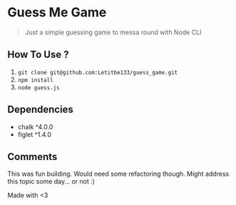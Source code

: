 # Guess Me Game

> Just a simple guessing game to messa round with Node CLI

## How To Use ?

1.  `git clone git@github.com:Letitbe133/guess_game.git`
2.  `npm install`
3.  `node guess.js`

## Dependencies

- chalk ^4.0.0
- figlet ^1.4.0

## Comments

This was fun building. Would need some refactoring though. Might address this topic some day... or not :)

Made with <3
